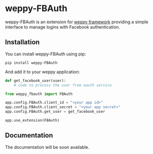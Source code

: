 # weppy-FBAuth

weppy-FBAuth is an extension for [weppy framework](http://weppy.org) providing a simple interface to manage logins with Facebook authentication.

## Installation

You can install weppy-FBAuth using pip:

    pip install weppy-FBAuth

And add it to your weppy application:

```python
def get_facebook_user(user):
    # code to process the user from oauth service

from weppy_fbauth import FBAuth

app.config.FBAuth.client_id = "<your app id>"
app.config.FBAuth.client_secret = "<your app secret>"
app.config.FBAuth.get_user = get_facebook_user

app.use_extension(FBAuth)
```

## Documentation

The documentation will be soon available.
